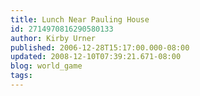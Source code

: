 ```yaml
---
title: Lunch Near Pauling House
id: 2714970816290580133
author: Kirby Urner
published: 2006-12-28T15:17:00.000-08:00
updated: 2008-12-10T07:39:21.671-08:00
blog: world_game
tags: 
---
```


